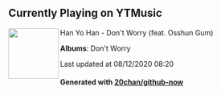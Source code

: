 ## Currently Playing on YTMusic

[<img align="left" width="100" src="https://lh3.googleusercontent.com/PXlUYnxE7KN8Odw_tUxkdNIbBaOIOTwyoVPgtIEN5s6dmDoGc-AYtDbIxxtwOXwQ0RPOxE2TMbsb3s45">](https://music.youtube.com/channel/UCUSEX4zhRyAOYF1yYzf2klw)

Han Yo Han - Don't Worry (feat. Osshun Gum)

**Albums**: Don't Worry

Last updated at 08/12/2020 08:20

#### Generated with [20chan/github-now](https://github.com/20chan/github-now)


<!--
**20chan/20chan** is a ✨ _special_ ✨ repository because its `README.md` (this file) appears on your GitHub profile.

Here are some ideas to get you started:

- 🔭 I’m currently working on ...
- 🌱 I’m currently learning ...
- 👯 I’m looking to collaborate on ...
- 🤔 I’m looking for help with ...
- 💬 Ask me about ...
- 📫 How to reach me: ...
- 😄 Pronouns: ...
- ⚡ Fun fact: ...
-->
